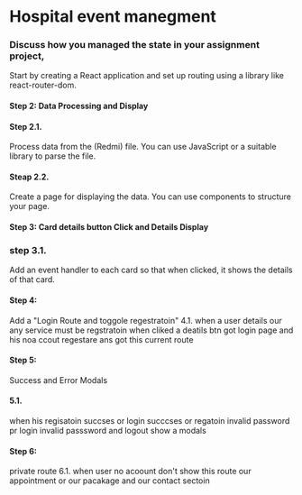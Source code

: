 
# Hospital event manegment
### Discuss how you managed the state in your assignment project,

 Start by creating a React application and set up routing using a library like react-router-dom.
#### Step 2: Data Processing and Display
#### Step 2.1.
 Process data from the (Redmi) file. You can use JavaScript or a suitable library to parse the file.

#### Steap 2.2.

 Create a page for displaying the data. You can use components to structure your page.

#### Step 3: Card details button Click and Details Display
### step 3.1.
 Add an event handler to each card so that when clicked, it shows the details of that card.

#### Step 4:
 Add a "Login Route and toggole regestratoin"
4.1. when a user details our any service must be regstratoin when  cliked  a deatils btn got login page and  his noa ccout regestare ans got this current route 
 
#### Step 5: 
Success and Error Modals
#### 5.1. 
when his regisatoin succses or login succcses or regatoin  invalid password pr login invalid passsword and  logout show  a modals 

#### Step 6:
private route
6.1. when user no acoount don't show this route our appointment or  our pacakage and our contact sectoin
